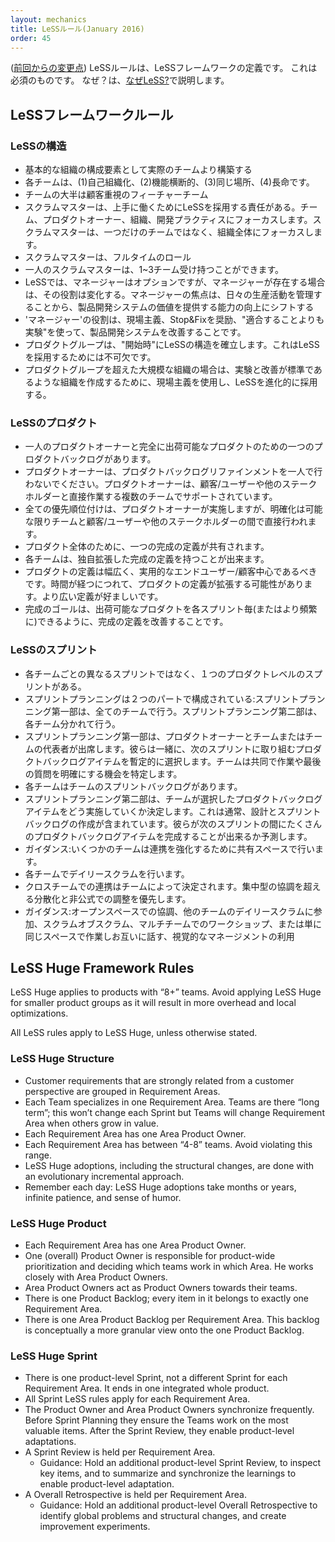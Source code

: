 ```yaml
---
layout: mechanics
title: LeSSルール(January 2016)
order: 45
---
```


<!---
([what changed since previous version](rules-changes.html))
The LeSS Rules are the definition of the LeSS Framework. They are things we consider a must. Why? This is explained in the [Why LeSS?](../framework/why-less.html) section.
--->
([前回からの変更点](rules-changes.jp.html))
LeSSルールは、LeSSフレームワークの定義です。
これは必須のものです。
なぜ？は、[なぜLeSS?](../framework/why-less.jp.html)で説明します。

<!---
## LeSS Framework Rules

The LeSS framework applies to products with 2-“8” teams.
--->
## LeSSフレームワークルール

<!---
### LeSS Structure

* Structure the organization using real teams as the basic organizational building block.
* Each team is (1) self-managing, (2) cross-functional, (3) co-located, and (4) long-lived.
* The majority of the teams are customer-focused feature teams.
* ScrumMasters are responsible for a well-working LeSS adoption. Their focus is towards the Teams, Product Owner, organization, and development practices. A ScrumMaster does not focus on just one team but on the overall organizational system.
* A ScrumMaster is a dedicated full-time role.
* One ScrumMaster can serve 1-3 teams.
* In LeSS, managers are optional, but if managers do exist their role is likely to change. Their focus shifts from managing the day-to-day product work to improving the value-delivering capability of the product development system.
* Managers’ role is to improve the product development system by practicing Go See, encouraging Stop & Fix, and “experiments over conformance”.
* For the product group, establish the complete LeSS structure “at the start”; this is vital for a LeSS adoption.
* For the larger organization beyond the product group, adopt LeSS evolutionarily using Go and See to create an organization where experimentation and improvement is the norm.
--->
### LeSSの構造

* 基本的な組織の構成要素として実際のチームより構築する
* 各チームは、(1)自己組織化、(2)機能横断的、(3)同じ場所、(4)長命です。
* チームの大半は顧客重視のフィーチャーチーム
* スクラムマスターは、上手に働くためにLeSSを採用する責任がある。チーム、プロダクトオーナー、組織、開発プラクティスにフォーカスします。スクラムマスターは、一つだけのチームではなく、組織全体にフォーカスします。
* スクラムマスターは、フルタイムのロール
* 一人のスクラムマスターは、1~3チーム受け持つことができます。
* LeSSでは、マネージャーはオプションですが、マネージャーが存在する場合は、その役割は変化する。マネージャーの焦点は、日々の生産活動を管理することから、製品開発システムの価値を提供する能力の向上にシフトする
* 'マネージャー'の役割は、現場主義、Stop&Fixを奨励、"適合することよりも実験"を使って、製品開発システムを改善することです。
* プロダクトグループは、"開始時"にLeSSの構造を確立します。これはLeSSを採用するためには不可欠です。
* プロダクトグループを超えた大規模な組織の場合は、実験と改善が標準であるような組織を作成するために、現場主義を使用し、LeSSを進化的に採用する。

<!---
### LeSS Product

* There is one Product Owner and one Product Backlog for the complete shippable product.
* The Product Owner shouldn’t work alone on Product Backlog refinement; he is supported by the multiple Teams working directly with customers/users and other stakeholders.
* All prioritization goes through the Product Owner, but clarification is as much as possible directly between the Teams and customer/users and other stakeholders.
* One shared Definition of Done for the whole product.
* Each team can have their own expanded Definition of Done.
* The definition of product should be as broad and end-user/customer centric as is practical. Over time, the definition of product might increase. Broader definitions are preferred.
* The perfection goal is to improve the Definition of Done so that it results in a shippable product each Sprint (or even more frequently).
--->
### LeSSのプロダクト

* 一人のプロダクトオーナーと完全に出荷可能なプロダクトのための一つのプロダクトバックログがあります。
* プロダクトオーナーは、プロダクトバックログリファインメントを一人で行わないでください。プロダクトオーナーは、顧客/ユーザーや他のステークホルダーと直接作業する複数のチームでサポートされています。
* 全ての優先順位付けは、プロダクトオーナーが実施しますが、明確化は可能な限りチームと顧客/ユーザーや他のステークホルダーの間で直接行われます。
* プロダクト全体のために、一つの完成の定義が共有されます。
* 各チームは、独自拡張した完成の定義を持つことが出来ます。
* プロダクトの定義は幅広く、実用的なエンドユーザー/顧客中心であるべきです。時間が経つにつれて、プロダクトの定義が拡張する可能性があります。より広い定義が好ましいです。
* 完成のゴールは、出荷可能なプロダクトを各スプリント毎(またはより頻繁に)できるように、完成の定義を改善することです。

<!---
### LeSS Sprint

* There is one product-level Sprint, not a different Sprint for each Team. Each Team starts and ends the Sprint at the same time. Each Sprint results in an integrated whole product.
* Sprint Planning consists of two parts: Sprint Planning Part One is common for all teams while Sprint Planning Part Two is usually done separately for each team.
* Sprint Planning Part One is attended by the Product Owner and Teams or Team representatives. They together tentatively select the items that each team will work on the next Sprint. The Teams identify opportunities to work together and final questions are clarified.
* Each Team has their own Sprint Backlog.
* Sprint Planning Part Two is for Teams to decide how they will do the selected items. This usually involves design and the creation of their Sprint Backlogs. The Team forecasts how many items they believe they can complete during the next Sprint.
  * Guidance: For some Teams, do it in a shared space to enhance coordination.
* Each Team has their own Daily Scrum.
* Cross-team coordination is decided by the teams. Prefer decentralized and informal coordination over centralized coordination
  * Guidance: Coordination via Open Space, joining other teams’ Daily Scrum, Scrum of Scrums, multi-team workshops, or “simply” working in the same space, talking to each other, and using visual management.
* Product Backlog Refinement (PBR) is done per team for the items they are likely going to do in the future. Do multi-team PBR to increase shared understanding and exploting coordination opportunities when having closely related items or a need for broader input/learning
  * Guidance: Hold an overall PBR with representatives before each team PBR to explore which teams might work on which items, and to increase learning and alignment.
* There is one product Sprint Review; it is common for all teams. Ensure that enough stakeholders join to contribute the information needed for effective inspection and adaptation.
  * Guidance: Use decentralized “diverge-merge” techniques for better feedback and less boring meetings.
* Each Team has their own Sprint Retrospective.
* An Overall Retrospective is held after the Team Retrospectives to discuss cross-team and system-wide issues, and create improvement experiments. This is attended by Product Owner, ScrumMasters, Team Representatives, and managers (if there are any).
--->

### LeSSのスプリント
* 各チームごとの異なるスプリントではなく、１つのプロダクトレベルのスプリントがある。
* スプリントプランニングは２つのパートで構成されている:スプリントプランニング第一部は、全てのチームで行う。スプリントプランニング第二部は、各チーム分かれて行う。
* スプリントプランニング第一部は、プロダクトオーナーとチームまたはチームの代表者が出席します。彼らは一緒に、次のスプリントに取り組むプロダクトバックログアイテムを暫定的に選択します。チームは共同で作業や最後の質問を明確にする機会を特定します。<!--- ここの訳はなんだ！？ --->
* 各チームはチームのスプリントバックログがあります。
* スプリントプランニング第二部は、チームが選択したプロダクトバックログアイテムをどう実施していくか決定します。これは通常、設計とスプリントバックログの作成が含まれています。彼らが次のスプリントの間にたくさんのプロダクトバックログアイテムを完成することが出来るか予測します。
 * ガイダンス:いくつかのチームは連携を強化するために共有スペースで行います。
* 各チームでデイリースクラムを行います。
* クロスチームでの連携はチームによって決定されます。集中型の協調を超える分散化と非公式での調整を優先します。
 * ガイダンス:オープンスペースでの協調、他のチームのデイリースクラムに参加、スクラムオブスクラム、マルチチームでのワークショップ、または単に同じスペースで作業しお互いに話す、視覚的なマネージメントの利用<!--- 視覚的なマネジメント？ --->



## LeSS Huge Framework Rules

LeSS Huge applies to products with “8+” teams. Avoid applying LeSS Huge for smaller product groups as it will result in more overhead and local optimizations.

All LeSS rules apply to LeSS Huge, unless otherwise stated.

### LeSS Huge Structure

* Customer requirements that are strongly related from a customer perspective are grouped in Requirement Areas.
* Each Team specializes in one Requirement Area. Teams are there “long term”; this won’t change each Sprint but Teams will change Requirement Area when others grow in value.
* Each Requirement Area has one Area Product Owner.
* Each Requirement Area has between “4-8” teams. Avoid violating this range.
* LeSS Huge adoptions, including the structural changes, are done with an evolutionary incremental approach.
* Remember each day: LeSS Huge adoptions take months or years, infinite patience, and sense of humor.

### LeSS Huge Product

* Each Requirement Area has one Area Product Owner.
* One (overall) Product Owner is responsible for product-wide prioritization and deciding which teams work in which Area. He works closely with Area Product Owners.
* Area Product Owners act as Product Owners towards their teams.
* There is one Product Backlog; every item in it belongs to exactly one Requirement Area.
* There is one Area Product Backlog per Requirement Area. This backlog is conceptually a more granular view onto the one Product Backlog.

### LeSS Huge Sprint

* There is one product-level Sprint, not a different Sprint for each Requirement Area. It ends in one integrated whole product.
* All Sprint LeSS rules apply for each Requirement Area.
* The Product Owner and Area Product Owners synchronize frequently. Before Sprint Planning they ensure the Teams work on the most valuable items. After the Sprint Review, they enable product-level adaptations.
* A Sprint Review is held per Requirement Area.
  * Guidance: Hold an additional product-level Sprint Review, to inspect key items, and to summarize and synchronize the learnings to enable product-level adaptation.
* A Overall Retrospective is held per Requirement Area.
  * Guidance: Hold an additional product-level Overall Retrospective to identify global problems and structural changes, and create improvement experiments.
